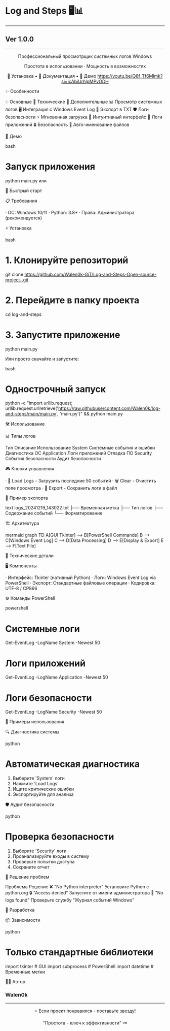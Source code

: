 # Log and Steps 🖥📊
___
## Ver 1.0.0
___
<div align="center">

Профессиональный просмотрщик системных логов Windows

Простота в использовании · Мощность в возможностях

🚀 Установка • 📖 Документация • 🎥 Демо
https://youtu.be/Q8f_Tf6Mlmk?si=icAbiUrhlpMPvODH
</div>

✨ Особенности

💡 Основные 🔧 Технические 🎯 Дополнительные
📊 Просмотр системных логов 🖥 Интеграция с Windows Event Log 💾 Экспорт в TXT
🛡 Логи безопасности ⚡ Мгновенная загрузка 🎨 Интуитивный интерфейс
📱 Логи приложений 🔒 Безопасность 📁 Авто-именование файлов

🎥 Демо

bash
# Запуск приложения
python main.py или 

🚀 Быстрый старт

📋 Требования

· ОС: Windows 10/11
· Python: 3.8+
· Права: Администратора (рекомендуется)

⚡ Установка

bash
# 1. Клонируйте репозиторий
git clone https://github.com/Walen0k-GiT/Log-and-Steps-Open-source-project-.git

# 2. Перейдите в папку проекта
cd log-and-steps

# 3. Запустите приложение
python main.py


Или просто скачайте и запустите:

bash
# Однострочный запуск
python -c "import urllib.request; urllib.request.urlretrieve('https://raw.githubusercontent.com/Walen0k/log-and-steps/main/main.py', 'main.py')" && python main.py


🛠 Использование

📊 Типы логов

Тип Описание Использование
System Системные события и ошибки Диагностика ОС
Application Логи приложений Отладка ПО
Security События безопасности Аудит безопасности

🎮 Кнопки управления

· 🔄 Load Logs - Загрузить последние 50 событий
· 🗑 Clear - Очистить поле просмотра
· 💾 Export - Сохранить логи в файл

📁 Пример экспорта

text
logs_20241219_143022.txt
├── Временная метка
├── Тип логов
├── Содержание событий
└── Форматирование


🏗 Архитектура

mermaid
graph TD
    A[GUI Tkinter] --> B[PowerShell Commands]
    B --> C[Windows Event Log]
    C --> D[Data Processing]
    D --> E[Display & Export]
    E --> F[Text File]


🔧 Технические детали

🖥 Компоненты

· Интерфейс: Tkinter (нативный Python)
· Логи: Windows Event Log via PowerShell
· Экспорт: Стандартные файловые операции
· Кодировка: UTF-8 / CP866

⚙ Команды PowerShell

powershell
# Системные логи
Get-EventLog -LogName System -Newest 50

# Логи приложений  
Get-EventLog -LogName Application -Newest 50

# Логи безопасности
Get-EventLog -LogName Security -Newest 50


📝 Примеры использования

🔍 Диагностика системы

python
# Автоматическая диагностика
1. Выберите 'System' логи
2. Нажмите 'Load Logs'
3. Ищите критические ошибки
4. Экспортируйте для анализа


🛡 Аудит безопасности

python
# Проверка безопасности
1. Выберите 'Security' логи  
2. Проанализируйте входы в систему
3. Проверьте попытки доступа
4. Сохраните отчет


🐛 Решение проблем

Проблема Решение
❌ "No Python interpreter" Установите Python с python.org
🔒 "Access denied" Запустите от имени администратора
📄 "No logs found" Проверьте службу "Журнал событий Windows"

🤝 Разработка

📦 Зависимости

python
# Только стандартные библиотеки
import tkinter      # GUI
import subprocess   # PowerShell
import datetime     # Временные метки

👨‍💻 Автор

<div align="">

### Walen0k 

</div>

---

<div align="center">

⭐ Если проект понравился - поставьте звезду!

"Простота - ключ к эффективности" 🗝

</div>
